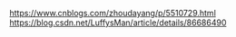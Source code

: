 https://www.cnblogs.com/zhoudayang/p/5510729.html
https://blog.csdn.net/LuffysMan/article/details/86686490



